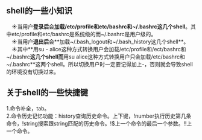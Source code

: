 ## shell的一些小知识  
&emsp;&#9728;当用户**登录后**会**加载/etc/profile和etc/bashrc和~/.bashrc这几个shell**。其中etc/profile和etc/bashrc是系统级的而~/.bashrc是用户级的。  
&emsp;&#9728;当用户**退出后**会**加载~/.bash_logout和~/.bash_history这几个shell**。  
&emsp;&#9728;其中**用su - alice这种方式转换用户会加载/etc/profile和/ect/bashrc和~/.bashrc**这几个shell而**用su alice这种方式转换用户只会加载/etc/bashrc和~/.bashrc**这两个shell。所以切换用户时一定要记得加上-，否则就会导致shell的环境没有切换过来。    
## 关于shell的一些快捷键   
1.命令补全，tab。  
2.命令历史记忆功能：history查询历史命令。上下键，!number执行历史第几条命令，!string搜索跟string匹配的历史命令。!$上一个命令的最后一个参数。!!上一个命令。  
